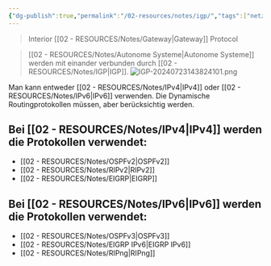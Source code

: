 ```yaml
---
{"dg-publish":true,"permalink":"/02-resources/notes/igp/","tags":["netzwerk"],"noteIcon":"","updated":"2024-07-24T11:24:08.880+02:00"}
---
```


>Interior [[02 - RESOURCES/Notes/Gateway\|Gateway]] Protocol

>[[02 - RESOURCES/Notes/Autonome Systeme\|Autonome Systeme]] werden mit einander verbunden durch [[02 - RESOURCES/Notes/IGP\|IGP]].
![IGP-20240723143824101.png](/img/user/02%20-%20RESOURCES/Files/IMG/IGP-20240723143824101.png)

Man kann entweder [[02 - RESOURCES/Notes/IPv4\|IPv4]] oder [[02 - RESOURCES/Notes/IPv6\|IPv6]] verwenden.
Die Dynamische Routingprotokollen müssen, aber berücksichtig werden.

## Bei [[02 - RESOURCES/Notes/IPv4\|IPv4]] werden die Protokollen verwendet:
- [[02 - RESOURCES/Notes/OSPFv2\|OSPFv2]]
- [[02 - RESOURCES/Notes/RIPv2\|RIPv2]]
- [[02 - RESOURCES/Notes/EIGRP\|EIGRP]]

## Bei [[02 - RESOURCES/Notes/IPv6\|IPv6]] werden die Protokollen verwendet:
- [[02 - RESOURCES/Notes/OSPFv3\|OSPFv3]]
- [[02 - RESOURCES/Notes/EIGRP IPv6\|EIGRP IPv6]]
- [[02 - RESOURCES/Notes/RIPng\|RIPng]]